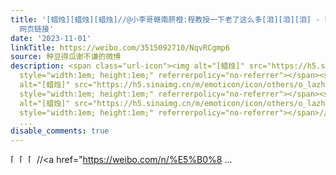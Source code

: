 ```yaml
---
title: '[蜡烛][蜡烛][蜡烛]//@小李哥赣南脐橙:程教授一下老了这么多[泪][泪][泪] - 转发 @[原微博不可访问]:&ensp;抱歉，此微博已被作者删除。查看帮助：
  网页链接'
date: '2023-11-01'
linkTitle: https://weibo.com/3515092710/NqvRCgmp6
source: 种豆得瓜谢不谦的微博
description: <span class="url-icon"><img alt="[蜡烛]" src="https://h5.sinaimg.cn/m/emoticon/icon/others/o_lazhu-afb8e4fbdc.png"
  style="width:1em; height:1em;" referrerpolicy="no-referrer"></span><span class="url-icon"><img
  alt="[蜡烛]" src="https://h5.sinaimg.cn/m/emoticon/icon/others/o_lazhu-afb8e4fbdc.png"
  style="width:1em; height:1em;" referrerpolicy="no-referrer"></span><span class="url-icon"><img
  alt="[蜡烛]" src="https://h5.sinaimg.cn/m/emoticon/icon/others/o_lazhu-afb8e4fbdc.png"
  style="width:1em; height:1em;" referrerpolicy="no-referrer"></span>//<a href="https://weibo.com/n/%E5%B0%8
  ...
disable_comments: true
---
```

<span class="url-icon"><img alt="[蜡烛]" src="https://h5.sinaimg.cn/m/emoticon/icon/others/o_lazhu-afb8e4fbdc.png" style="width:1em; height:1em;" referrerpolicy="no-referrer"></span><span class="url-icon"><img alt="[蜡烛]" src="https://h5.sinaimg.cn/m/emoticon/icon/others/o_lazhu-afb8e4fbdc.png" style="width:1em; height:1em;" referrerpolicy="no-referrer"></span><span class="url-icon"><img alt="[蜡烛]" src="https://h5.sinaimg.cn/m/emoticon/icon/others/o_lazhu-afb8e4fbdc.png" style="width:1em; height:1em;" referrerpolicy="no-referrer"></span>//<a href="https://weibo.com/n/%E5%B0%8 ...